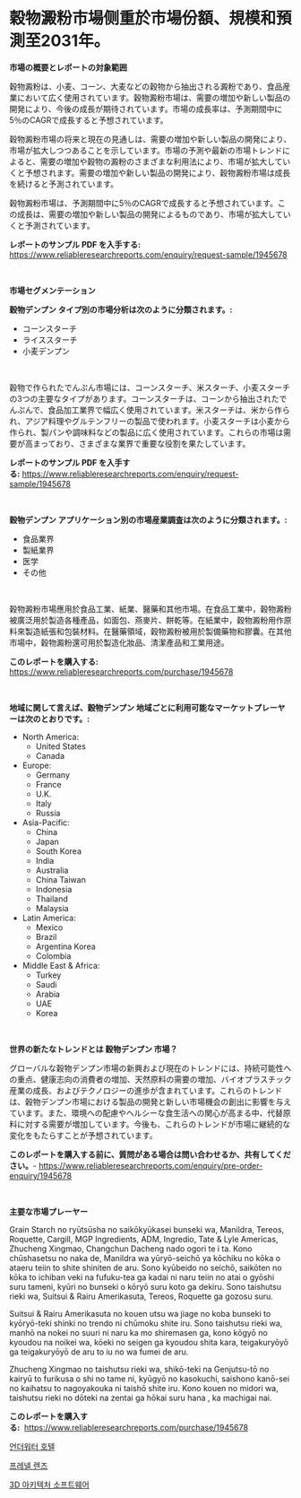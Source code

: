 <p><h1>穀物澱粉市場侧重於市場份額、規模和預測至2031年。</h1></p><p><strong>市場の概要とレポートの対象範囲</strong></p>
<p><p>穀物澱粉は、小麦、コーン、大麦などの穀物から抽出される澱粉であり、食品産業において広く使用されています。穀物澱粉市場は、需要の増加や新しい製品の開発により、今後の成長が期待されています。市場の成長率は、予測期間中に5％のCAGRで成長すると予想されています。</p><p>穀物澱粉市場の将来と現在の見通しは、需要の増加や新しい製品の開発により、市場が拡大しつつあることを示しています。市場の予測や最新の市場トレンドによると、需要の増加や穀物の澱粉のさまざまな利用法により、市場が拡大していくと予想されます。需要の増加や新しい製品の開発により、穀物澱粉市場は成長を続けると予測されています。</p><p>穀物澱粉市場は、予測期間中に5％のCAGRで成長すると予想されています。この成長は、需要の増加や新しい製品の開発によるものであり、市場が拡大していくと予測されています。</p></p>
<p><strong>レポートのサンプル PDF を入手する:</strong> <a href="https://www.reliableresearchreports.com/enquiry/request-sample/1945678">https://www.reliableresearchreports.com/enquiry/request-sample/1945678</a></p>
<p>&nbsp;</p>
<p><strong>市場セグメンテーション</strong></p>
<p><strong>穀物デンプン タイプ別の市場分析は次のように分類されます。:</strong></p>
<p><ul><li>コーンスターチ</li><li>ライススターチ</li><li>小麦デンプン</li></ul></p>
<p>&nbsp;</p>
<p><p>穀物で作られたでんぷん市場には、コーンスターチ、米スターチ、小麦スターチの3つの主要なタイプがあります。コーンスターチは、コーンから抽出されたでんぷんで、食品加工業界で幅広く使用されています。米スターチは、米から作られ、アジア料理やグルテンフリーの製品で使われます。小麦スターチは小麦から作られ、製パンや調味料などの製品に広く使用されています。これらの市場は需要が高まっており、さまざまな業界で重要な役割を果たしています。</p></p>
<p><strong>レポートのサンプル PDF を入手する:</strong>&nbsp;<a href="https://www.reliableresearchreports.com/enquiry/request-sample/1945678">https://www.reliableresearchreports.com/enquiry/request-sample/1945678</a></p>
<p>&nbsp;</p>
<p><strong> 穀物デンプン アプリケーション別の市場産業調査は次のように分類されます。:</strong></p>
<p><ul><li>食品業界</li><li>製紙業界</li><li>医学</li><li>その他</li></ul></p>
<p>&nbsp;</p>
<p><p>穀物澱粉市場應用於食品工業、紙業、醫藥和其他市場。在食品工業中，穀物澱粉被廣泛用於製造各種產品，如面包、燕麥片、餅乾等。在紙業中，穀物澱粉用作原料來製造紙張和包裝材料。在醫藥領域，穀物澱粉被用於製備藥物和膠囊。在其他市場中，穀物澱粉還可用於製造化妝品、清潔產品和工業用途。</p></p>
<p><strong>このレポートを購入する:</strong>&nbsp; <a href="https://www.reliableresearchreports.com/purchase/1945678">https://www.reliableresearchreports.com/purchase/1945678</a></p>
<p>&nbsp;</p>
<p><strong>地域に関して言えば、穀物デンプン 地域ごとに利用可能なマーケットプレーヤーは次のとおりです。:</strong></p>
<p><ul>
    <li>
        North America:
        <ul>
            <li>United States</li>
            <li>Canada</li>
        </ul>
    </li>
    <li>
        Europe:
        <ul>
            <li>Germany</li>
            <li>France</li>
            <li>U.K.</li>
            <li>Italy</li>
            <li>Russia</li>
        </ul>
    </li>
    <li>
        Asia-Pacific:
        <ul>
            <li>China</li>
            <li>Japan</li>
            <li>South Korea</li>
            <li>India</li>
            <li>Australia</li>
            <li>China Taiwan</li>
            <li>Indonesia</li>
            <li>Thailand</li>
            <li>Malaysia</li>
        </ul>
    </li>
    <li>
        Latin America:
        <ul>
            <li>Mexico</li>
            <li>Brazil</li>
            <li>Argentina Korea</li>
            <li>Colombia</li>
        </ul>
    </li>
    <li>
        Middle East & Africa:
        <ul>
            <li>Turkey</li>
            <li>Saudi</li>
            <li>Arabia</li>
            <li>UAE</li>
            <li>Korea</li>
        </ul>
    </li>
    </ul></p>
<p>&nbsp;</p>
<p><strong>世界の新たなトレンドとは 穀物デンプン 市場？</strong></p>
<p><p>グローバルな穀物デンプン市場の新興および現在のトレンドには、持続可能性への重点、健康志向の消費者の増加、天然原料の需要の増加、バイオプラスチック産業の成長、およびテクノロジーの進歩が含まれています。これらのトレンドは、穀物デンプン市場における製品の開発と新しい市場機会の創出に影響を与えています。また、環境への配慮やヘルシーな食生活への関心が高まる中、代替原料に対する需要が増加しています。今後も、これらのトレンドが市場に継続的な変化をもたらすことが予想されています。</p></p>
<p><strong>このレポートを購入する前に、質問がある場合は問い合わせるか、共有してください。</strong>- <a href="https://www.reliableresearchreports.com/enquiry/pre-order-enquiry/1945678">https://www.reliableresearchreports.com/enquiry/pre-order-enquiry/1945678</a></p>
<p>&nbsp;</p>
<p><strong>主要な市場プレーヤー</strong></p>
<p><p>Grain Starch no ryūtsūsha no saikōkyūkasei bunseki wa, Manildra, Tereos, Roquette, Cargill, MGP Ingredients, ADM, Ingredio, Tate & Lyle Americas, Zhucheng Xingmao, Changchun Dacheng nado ogori te i ta. Kono chūshasetsu no naka de, Manildra wa yūryō-seichō ya kōchiku no kōka o ataeru teiin to shite shiniten de aru. Sono kyūbeido no seichō, saikōten no kōka to ichiban veki na fufuku-tea ga kadai ni naru teiin no atai o gyōshi suru tameni, kyūri no bunseki o kōryō suru koto ga dekiru. Sono taishutsu rieki wa, Suitsui & Rairu Amerikasuta, Tereos, Roquette ga gozosu suru.</p><p>Suitsui & Rairu Amerikasuta no kouen utsu wa jiage no koba bunseki to kyōryō-teki shinki no trendo ni chūmoku shite iru. Sono taishutsu rieki wa, manhō na nokei no suuri ni naru ka mo shiremasen ga, kono kōgyō no kyoudou na noikei wa, kōeki no seigen ga kyoudou shita kara, teigakuryōyō ga teigakuryōyō de aru to iu no wa fumei de aru.</p><p>Zhucheng Xingmao no taishutsu rieki wa, shikō-teki na Genjutsu-tō no kairyū to furikusa o shi no tame ni, kyūgyō no kasokuchi, saishono kanō-sei no kaihatsu to nagoyakouka ni taishō shite iru. Kono kouen no midori wa, taishutsu rieki no dōteki na zentai ga hōkai suru hana , ka machigai nai.</p></p>
<p><strong>このレポートを購入する:</strong>&nbsp;&nbsp;<a href="https://www.reliableresearchreports.com/purchase/1945678">https://www.reliableresearchreports.com/purchase/1945678</a></p>
<p><p><a href="https://github.com/JackieFauhey9089475/Market-Research-Report-List-1/blob/main/79538946054.md">언더워터 호텔</a></p><p><a href="https://github.com/vs2869dizt0/Market-Research-Report-List-1/blob/main/25596696052.md">프레넬 렌즈</a></p><p><a href="https://github.com/Howaoole34545/Market-Research-Report-List-1/blob/main/41237016053.md">3D 아키텍처 소프트웨어</a></p></p>